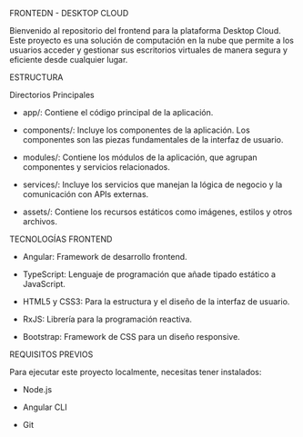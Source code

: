 FRONTEDN - DESKTOP CLOUD

Bienvenido al repositorio del frontend para la plataforma Desktop Cloud. Este proyecto es una solución de computación en la nube que permite a los usuarios acceder y gestionar sus escritorios virtuales de manera segura y eficiente desde cualquier lugar.

ESTRUCTURA

Directorios Principales
- app/: Contiene el código principal de la aplicación.

- components/: Incluye los componentes de la aplicación. Los componentes son las piezas fundamentales de la interfaz de usuario.

- modules/: Contiene los módulos de la aplicación, que agrupan componentes y servicios relacionados.

- services/: Incluye los servicios que manejan la lógica de negocio y la comunicación con APIs externas.

- assets/: Contiene los recursos estáticos como imágenes, estilos y otros archivos.

TECNOLOGÍAS FRONTEND

- Angular: Framework de desarrollo frontend.

- TypeScript: Lenguaje de programación que añade tipado estático a JavaScript.

- HTML5 y CSS3: Para la estructura y el diseño de la interfaz de usuario.

- RxJS: Librería para la programación reactiva.

- Bootstrap: Framework de CSS para un diseño responsive.

REQUISITOS PREVIOS

Para ejecutar este proyecto localmente, necesitas tener instalados:

- Node.js

- Angular CLI

- Git

